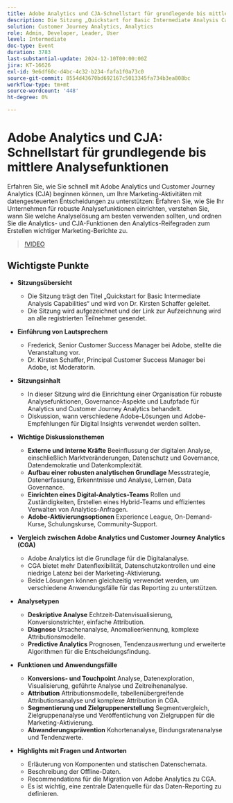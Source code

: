 ```yaml
---
title: Adobe Analytics und CJA-Schnellstart für grundlegende bis mittlere Analysefunktionen
description: Die Sitzung „Quickstart for Basic Intermediate Analysis Capabilities“ unter der Leitung von Dr. Kirsten Schaffer behandelte die Einrichtung robuster Analysefunktionen, Governance- und Analysepfade, den Vergleich von Adobe Analytics und Customer Journey Analytics, die Diskussion von Analysetypen und die Betonung der Bedeutung einer einzigen Datenquelle für das Daten-Reporting.
solution: Customer Journey Analytics, Analytics
role: Admin, Developer, Leader, User
level: Intermediate
doc-type: Event
duration: 3783
last-substantial-update: 2024-12-10T00:00:00Z
jira: KT-16626
exl-id: 9e6df60c-d4bc-4c32-b234-fafa1f0a73c0
source-git-commit: 8554d43670bd692167c5013345fa734b3ea808bc
workflow-type: tm+mt
source-wordcount: '448'
ht-degree: 0%

---
```


# Adobe Analytics und CJA: Schnellstart für grundlegende bis mittlere Analysefunktionen

Erfahren Sie, wie Sie schnell mit Adobe Analytics und Customer Journey Analytics (CJA) beginnen können, um Ihre Marketing-Aktivitäten mit datengesteuerten Entscheidungen zu unterstützen: Erfahren Sie, wie Sie Ihr Unternehmen für robuste Analysefunktionen einrichten, verstehen Sie, wann Sie welche Analyselösung am besten verwenden sollten, und ordnen Sie die Analytics- und CJA-Funktionen den Analytics-Reifegraden zum Erstellen wichtiger Marketing-Berichte zu.

>[!VIDEO](https://video.tv.adobe.com/v/3440933/?learn=on&enablevpops)

## Wichtigste Punkte

* **Sitzungsübersicht**
   * Die Sitzung trägt den Titel „Quickstart for Basic Intermediate Analysis Capabilities“ und wird von Dr. Kirsten Schaffer geleitet.
   * Die Sitzung wird aufgezeichnet und der Link zur Aufzeichnung wird an alle registrierten Teilnehmer gesendet.

* **Einführung von Lautsprechern**
   * Frederick, Senior Customer Success Manager bei Adobe, stellte die Veranstaltung vor.
   * Dr. Kirsten Schaffer, Principal Customer Success Manager bei Adobe, ist Moderatorin.

* **Sitzungsinhalt**
   * In dieser Sitzung wird die Einrichtung einer Organisation für robuste Analysefunktionen, Governance-Aspekte und Laufpfade für Analytics und Customer Journey Analytics behandelt.
   * Diskussion, wann verschiedene Adobe-Lösungen und Adobe-Empfehlungen für Digital Insights verwendet werden sollten.

* **Wichtige Diskussionsthemen**
   * **Externe und interne Kräfte** Beeinflussung der digitalen Analyse, einschließlich Marktveränderungen, Datenschutz und Governance, Datendemokratie und Datenkomplexität.
   * **Aufbau einer robusten analytischen Grundlage** Messstrategie, Datenerfassung, Erkenntnisse und Analyse, Lernen, Data Governance.
   * **Einrichten eines Digital-Analytics-Teams** Rollen und Zuständigkeiten, Erstellen eines Hybrid-Teams und effizientes Verwalten von Analytics-Anfragen.
   * **Adobe-Aktivierungsoptionen** Experience League, On-Demand-Kurse, Schulungskurse, Community-Support.

* **Vergleich zwischen Adobe Analytics und Customer Journey Analytics (CGA)**
   * Adobe Analytics ist die Grundlage für die Digitalanalyse.
   * CGA bietet mehr Datenflexibilität, Datenschutzkontrollen und eine niedrige Latenz bei der Marketing-Aktivierung.
   * Beide Lösungen können gleichzeitig verwendet werden, um verschiedene Anwendungsfälle für das Reporting zu unterstützen.

* **Analysetypen**
   * **Deskriptive Analyse** Echtzeit-Datenvisualisierung, Konversionstrichter, einfache Attribution.
   * **Diagnose** Ursachenanalyse, Anomalieerkennung, komplexe Attributionsmodelle.
   * **Predictive Analytics** Prognosen, Tendenzauswertung und erweiterte Algorithmen für die Entscheidungsfindung.

* **Funktionen und Anwendungsfälle**
   * **Konversions- und Touchpoint** Analyse, Datenexploration, Visualisierung, geführte Analyse und Zeitreihenanalyse.
   * **Attribution** Attributionsmodelle, tabellenübergreifende Attributionsanalyse und komplexe Attribution in CGA.
   * **Segmentierung und Zielgruppenerstellung** Segmentvergleich, Zielgruppenanalyse und Veröffentlichung von Zielgruppen für die Marketing-Aktivierung.
   * **Abwanderungsprävention** Kohortenanalyse, Bindungsratenanalyse und Tendenzwerte.

* **Highlights mit Fragen und Antworten**
   * Erläuterung von Komponenten und statischen Datenschemata.
   * Beschreibung der Offline-Daten.
   * Recommendations für die Migration von Adobe Analytics zu CGA.
   * Es ist wichtig, eine zentrale Datenquelle für das Daten-Reporting zu definieren.
